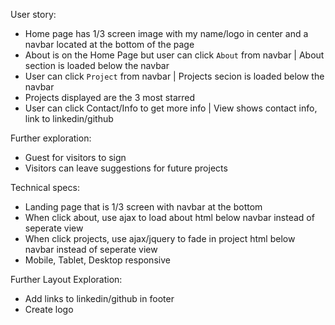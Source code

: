 ﻿User story:
- Home page has 1/3 screen image with my name/logo in center and a navbar located at the bottom of the page
- About is on the Home Page but user can click `About` from navbar | About section is loaded below the navbar 
- User can click `Project` from navbar | Projects secion is loaded below the navbar
- Projects displayed are the 3 most starred
- User can click Contact/Info to get more info | View shows contact info, link to linkedin/github

Further exploration: 
- Guest for visitors to sign
- Visitors can leave suggestions for future projects

Technical specs:
- Landing page that is 1/3 screen with navbar at the bottom
- When click about, use ajax to load about html below navbar instead of seperate view
- When click projects, use ajax/jquery to fade in project html below navbar instead of seperate view
- Mobile, Tablet, Desktop responsive

Further Layout Exploration: 
- Add links to linkedin/github in footer
- Create logo

